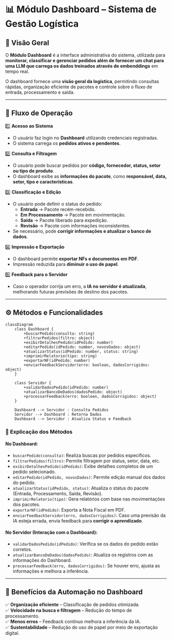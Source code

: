 
# 📊 Módulo Dashboard – Sistema de Gestão Logística

## 🚀 Visão Geral
O **Módulo Dashboard** é a interface administrativa do sistema, utilizada para **monitorar, classificar e gerenciar pedidos além de fornecer um chat para uma LLM que carrega os dados treinados através de embenddings** em tempo real.  

O dashboard fornece uma **visão geral da logística**, permitindo consultas rápidas, organização eficiente de pacotes e controle sobre o fluxo de entrada, processamento e saída.

---

## 📜 Fluxo de Operação

1️⃣ **Acesso ao Sistema**
   - O usuário faz login no **Dashboard** utilizando credenciais registradas.
   - O sistema carrega os **pedidos ativos e pendentes**.

2️⃣ **Consulta e Filtragem**
   - O usuário pode buscar pedidos por **código, fornecedor, status, setor ou tipo de produto**.
   - O dashboard exibe as **informações do pacote**, como **responsável, data, setor, tipo e características**.

3️⃣ **Classificação e Edição**
   - O usuário pode definir o status do pedido:
     - **Entrada** → Pacote recém-recebido.
     - **Em Processamento** → Pacote em movimentação.
     - **Saída** → Pacote liberado para expedição.
     - **Revisão** → Pacote com informações inconsistentes.
   - Se necessário, pode **corrigir informações e atualizar o banco de dados**.

4️⃣ **Impressão e Exportação**
   - O dashboard permite **exportar NFs e documentos em PDF**.
   - Impressão reduzida para **diminuir o uso de papel**.

5️⃣ **Feedback para o Servidor**
   - Caso o operador corrija um erro, a **IA no servidor é atualizada**, melhorando futuras previsões de destino dos pacotes.

---

## ⚙️ Métodos e Funcionalidades

```mermaid
classDiagram
    class Dashboard {
        +buscarPedido(consulta: string)
        +filtrarPedidos(filtro: object)
        +exibirDetalhesPedido(idPedido: number)
        +editarPedido(idPedido: number, novosDados: object)
        +atualizarStatus(idPedido: number, status: string)
        +imprimirRelatorio(tipo: string)
        +exportarNF(idPedido: number)
        +enviarFeedbackServidor(erro: boolean, dadosCorrigidos: object)
    }

    class Servidor {
        +validarDadosPedido(idPedido: number)
        +atualizarBancoDeDados(dadosPedido: object)
        +processarFeedback(erro: boolean, dadosCorrigidos: object)
    }

    Dashboard --> Servidor : Consulta Pedidos
    Servidor --> Dashboard : Retorna Dados
    Dashboard --> Servidor : Atualiza Status e Feedback
```

### 📌 **Explicação dos Métodos**
#### **No Dashboard:**
- `buscarPedido(consulta)`: Realiza buscas por pedidos específicos.
- `filtrarPedidos(filtro)`: Permite filtragem por status, setor, data, etc.
- `exibirDetalhesPedido(idPedido)`: Exibe detalhes completos de um pedido selecionado.
- `editarPedido(idPedido, novosDados)`: Permite edição manual dos dados do pedido.
- `atualizarStatus(idPedido, status)`: Atualiza o status do pacote (Entrada, Processamento, Saída, Revisão).
- `imprimirRelatorio(tipo)`: Gera relatórios com base nas movimentações dos pacotes.
- `exportarNF(idPedido)`: Exporta a Nota Fiscal em PDF.
- `enviarFeedbackServidor(erro, dadosCorrigidos)`: Caso uma previsão da IA esteja errada, envia feedback para **corrigir o aprendizado**.

#### **No Servidor (Interação com o Dashboard):**
- `validarDadosPedido(idPedido)`: Verifica se os dados do pedido estão corretos.
- `atualizarBancoDeDados(dadosPedido)`: Atualiza os registros com as informações do Dashboard.
- `processarFeedback(erro, dadosCorrigidos)`: Se houver erro, ajusta as informações e melhora a inferência.

---

## 🎯 Benefícios da Automação no Dashboard
✅ **Organização eficiente** – Classificação de pedidos otimizada.  
✅ **Velocidade na busca e filtragem** – Redução do tempo de processamento.  
✅ **Menos erros** – Feedback contínuo melhora a inferência da IA.  
✅ **Sustentabilidade** – Redução do uso de papel por meio de exportação digital.  